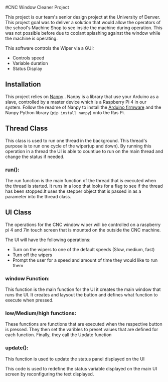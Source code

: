 #CNC Window Cleaner Project

This project is our team's senior design project at the University of Denver. This project goal was to deliver a solution 
that would allow the operators of the school's Machine Shop to see inside the machine during operation. This was not possible before due to coolant 
splashing against the window while the machine is operating. 

This software controls the Wiper via a GUI:
* Controls speed
* Variable duration 
* Status Display

## Installation
This project relies on [Nanpy](https://github.com/nanpy/nanpy) . Nanpy is a library that use your Arduino as a slave, 
controlled by a master device which is a Raspberry Pi 4 in our system. Follow the readme of Nanpy to install the [Arduino 
firmware](https://github.com/nanpy/nanpy-firmware) and the Nanpy Python library (```pip install nanpy```) onto the Ras Pi.

## Thread Class
This class is used to run one thread in the background. This thread's purpose is to run one cycle of the
wiper(up and down). By running this operation in a thread the UI is able to countiue to run on the main thread and
change the status if needed.

### run():
The run function is the main function of the thread that is executed when the thread is started. It runs in a loop
that looks for a flag to see if the thread has been stopped.It uses the stepper object that is passed in as a parameter 
into the thread class. 

## UI Class
The operations for the CNC window wiper will be controlled on a raspberry pi 4 and 7in touch screen that is mounted on 
the outside the CNC machine.


The UI will have the following operations:
* Turn on the wipers to one of the default speeds (Slow, medium, fast)
* Turn off the wipers
* Prompt the user for a speed and amount of time they would like to run them

### window Function:
This function is the main function for the UI it creates the main window that runs the UI. It creates and laysout the button
and defines what function to execute when pressed.

### low/Medium/high functions:
These functions are functions that are executed when the respective button is pressed. They then set the varibles 
to preset values that are defined for each function. Finally, they call the Update function

### update():
This function is used to update the status panel displayed on the UI


This code is used to redefine the status variable displayed on the main UI screen by reconfiguring the text displayed.

